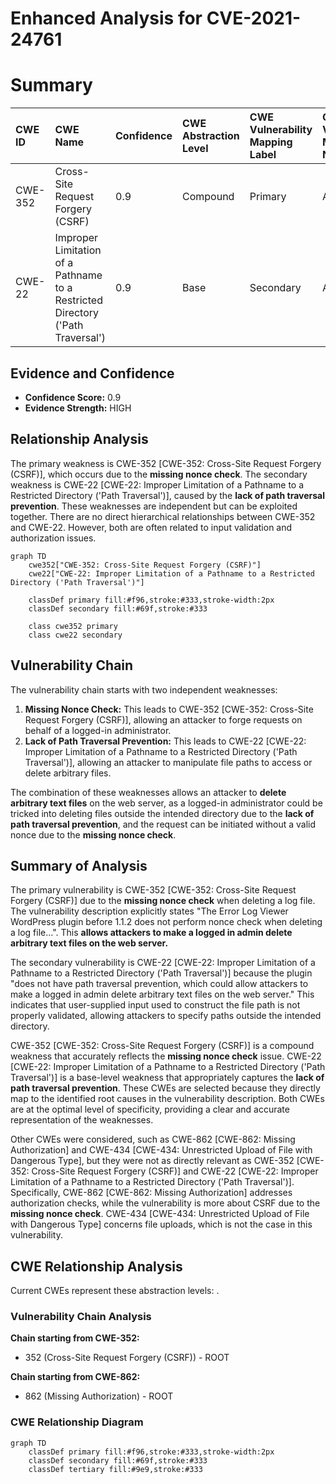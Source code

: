 # Enhanced Analysis for CVE-2021-24761

# Summary
| CWE ID    | CWE Name                                                                       | Confidence | CWE Abstraction Level | CWE Vulnerability Mapping Label | CWE-Vulnerability Mapping Notes |
| :-------- | :----------------------------------------------------------------------------- | :--------- | :-------------------- | :------------------------------ | :------------------------------ |
| CWE-352   | Cross-Site Request Forgery (CSRF)                                              | 0.9        | Compound              | Primary                         | Allowed                         |
| CWE-22    | Improper Limitation of a Pathname to a Restricted Directory ('Path Traversal') | 0.9        | Base                  | Secondary                       | Allowed                         |

## Evidence and Confidence

*   **Confidence Score:** 0.9
*   **Evidence Strength:** HIGH

## Relationship Analysis
The primary weakness is CWE-352 [CWE-352: Cross-Site Request Forgery (CSRF)], which occurs due to the **missing nonce check**. The secondary weakness is CWE-22 [CWE-22: Improper Limitation of a Pathname to a Restricted Directory ('Path Traversal')], caused by the **lack of path traversal prevention**. These weaknesses are independent but can be exploited together. There are no direct hierarchical relationships between CWE-352 and CWE-22. However, both are often related to input validation and authorization issues.

```mermaid
graph TD
    cwe352["CWE-352: Cross-Site Request Forgery (CSRF)"]
    cwe22["CWE-22: Improper Limitation of a Pathname to a Restricted Directory ('Path Traversal')"]
    
    classDef primary fill:#f96,stroke:#333,stroke-width:2px
    classDef secondary fill:#69f,stroke:#333
    
    class cwe352 primary
    class cwe22 secondary
```

## Vulnerability Chain
The vulnerability chain starts with two independent weaknesses:
1.  **Missing Nonce Check:** This leads to CWE-352 [CWE-352: Cross-Site Request Forgery (CSRF)], allowing an attacker to forge requests on behalf of a logged-in administrator.
2.  **Lack of Path Traversal Prevention:** This leads to CWE-22 [CWE-22: Improper Limitation of a Pathname to a Restricted Directory ('Path Traversal')], allowing an attacker to manipulate file paths to access or delete arbitrary files.

The combination of these weaknesses allows an attacker to **delete arbitrary text files** on the web server, as a logged-in administrator could be tricked into deleting files outside the intended directory due to the **lack of path traversal prevention**, and the request can be initiated without a valid nonce due to the **missing nonce check**.

## Summary of Analysis
The primary vulnerability is CWE-352 [CWE-352: Cross-Site Request Forgery (CSRF)] due to the **missing nonce check** when deleting a log file. The vulnerability description explicitly states "The Error Log Viewer WordPress plugin before 1.1.2 does not perform nonce check when deleting a log file...". This **allows attackers to make a logged in admin delete arbitrary text files on the web server.**

The secondary vulnerability is CWE-22 [CWE-22: Improper Limitation of a Pathname to a Restricted Directory ('Path Traversal')] because the plugin "does not have path traversal prevention, which could allow attackers to make a logged in admin delete arbitrary text files on the web server." This indicates that user-supplied input used to construct the file path is not properly validated, allowing attackers to specify paths outside the intended directory.

CWE-352 [CWE-352: Cross-Site Request Forgery (CSRF)] is a compound weakness that accurately reflects the **missing nonce check** issue. CWE-22 [CWE-22: Improper Limitation of a Pathname to a Restricted Directory ('Path Traversal')] is a base-level weakness that appropriately captures the **lack of path traversal prevention**. These CWEs are selected because they directly map to the identified root causes in the vulnerability description. Both CWEs are at the optimal level of specificity, providing a clear and accurate representation of the weaknesses.

Other CWEs were considered, such as CWE-862 [CWE-862: Missing Authorization] and CWE-434 [CWE-434: Unrestricted Upload of File with Dangerous Type], but they were not as directly relevant as CWE-352 [CWE-352: Cross-Site Request Forgery (CSRF)] and CWE-22 [CWE-22: Improper Limitation of a Pathname to a Restricted Directory ('Path Traversal')]. Specifically, CWE-862 [CWE-862: Missing Authorization] addresses authorization checks, while the vulnerability is more about CSRF due to the **missing nonce check**. CWE-434 [CWE-434: Unrestricted Upload of File with Dangerous Type] concerns file uploads, which is not the case in this vulnerability.


## CWE Relationship Analysis

Current CWEs represent these abstraction levels: .


### Vulnerability Chain Analysis

**Chain starting from CWE-352:**
- 352 (Cross-Site Request Forgery (CSRF)) - ROOT


**Chain starting from CWE-862:**
- 862 (Missing Authorization) - ROOT



### CWE Relationship Diagram

```mermaid
graph TD
    classDef primary fill:#f96,stroke:#333,stroke-width:2px
    classDef secondary fill:#69f,stroke:#333
    classDef tertiary fill:#9e9,stroke:#333
```